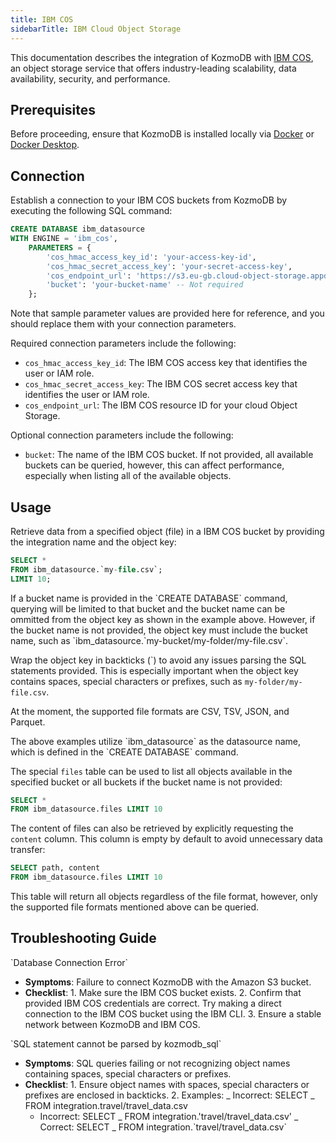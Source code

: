 ```yaml
---
title: IBM COS
sidebarTitle: IBM Cloud Object Storage
---
```


This documentation describes the integration of KozmoDB with [IBM COS](https://cloud.ibm.com/docs/cloud-object-storage?topic=cloud-object-storage-getting-started-cloud-object-storage), an object storage service that offers industry-leading scalability, data availability, security, and performance.

## Prerequisites

Before proceeding, ensure that KozmoDB is installed locally via [Docker](/setup/self-hosted/docker) or [Docker Desktop](/setup/self-hosted/docker-desktop).

## Connection

Establish a connection to your IBM COS buckets from KozmoDB by executing the following SQL command:

```sql
CREATE DATABASE ibm_datasource
WITH ENGINE = 'ibm_cos',
    PARAMETERS = {
        'cos_hmac_access_key_id': 'your-access-key-id',
        'cos_hmac_secret_access_key': 'your-secret-access-key',
        'cos_endpoint_url': 'https://s3.eu-gb.cloud-object-storage.appdomain.cloud',
        'bucket': 'your-bucket-name' -- Not required
    };
```

<Note>
Note that sample parameter values are provided here for reference, and you should replace them with your connection parameters.
</Note>

Required connection parameters include the following:

- `cos_hmac_access_key_id`: The IBM COS access key that identifies the user or IAM role.
- `cos_hmac_secret_access_key`: The IBM COS secret access key that identifies the user or IAM role.
- `cos_endpoint_url`: The IBM COS resource ID for your cloud Object Storage.

Optional connection parameters include the following:

- `bucket`: The name of the IBM COS bucket. If not provided, all available buckets can be queried, however, this can affect performance, especially when listing all of the available objects.

## Usage

Retrieve data from a specified object (file) in a IBM COS bucket by providing the integration name and the object key:

```sql
SELECT *
FROM ibm_datasource.`my-file.csv`;
LIMIT 10;
```

<Tip>
If a bucket name is provided in the `CREATE DATABASE` command, querying will be limited to that bucket and the bucket name can be ommitted from the object key as shown in the example above. However, if the bucket name is not provided, the object key must include the bucket name, such as `ibm_datasource.`my-bucket/my-folder/my-file.csv`.

Wrap the object key in backticks (\`) to avoid any issues parsing the SQL statements provided. This is especially important when the object key contains spaces, special characters or prefixes, such as `my-folder/my-file.csv`.

At the moment, the supported file formats are CSV, TSV, JSON, and Parquet.
</Tip>

<Note>
The above examples utilize `ibm_datasource` as the datasource name, which is defined in the `CREATE DATABASE` command.
</Note>

The special `files` table can be used to list all objects available in the specified bucket or all buckets if the bucket name is not provided:

```sql
SELECT *
FROM ibm_datasource.files LIMIT 10
```

The content of files can also be retrieved by explicitly requesting the `content` column. This column is empty by default to avoid unnecessary data transfer:

```sql
SELECT path, content
FROM ibm_datasource.files LIMIT 10
```

<Tip>
This table will return all objects regardless of the file format, however, only the supported file formats mentioned above can be queried.
</Tip>

## Troubleshooting Guide

<Warning>
`Database Connection Error`

- **Symptoms**: Failure to connect KozmoDB with the Amazon S3 bucket.
- **Checklist**: 1. Make sure the IBM COS bucket exists. 2. Confirm that provided IBM COS credentials are correct. Try making a direct connection to the IBM COS bucket using the IBM CLI. 3. Ensure a stable network between KozmoDB and IBM COS.
  </Warning>

<Warning>
`SQL statement cannot be parsed by kozmodb_sql`

- **Symptoms**: SQL queries failing or not recognizing object names containing spaces, special characters or prefixes.
- **Checklist**: 1. Ensure object names with spaces, special characters or prefixes are enclosed in backticks. 2. Examples:
  _ Incorrect: SELECT _ FROM integration.travel/travel_data.csv
  - Incorrect: SELECT _ FROM integration.'travel/travel_data.csv'
    _ Correct: SELECT \_ FROM integration.\`travel/travel_data.csv\`
    </Warning>
